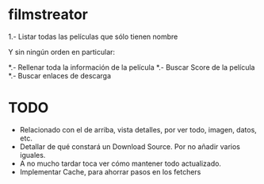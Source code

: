 # filmstreator


1.- Listar todas las películas que sólo tienen nombre

Y sin ningún orden en particular:

*.- Rellenar toda la información de la película
*.- Buscar Score de la película
*.- Buscar enlaces de descarga


# TODO
- Relacionado con el de arriba, vista detalles, por ver todo, imagen, datos, etc.
- Detallar de qué constará un Download Source. Por no añadir varios iguales.
- A no mucho tardar toca ver cómo mantener todo actualizado.
- Implementar Cache, para ahorrar pasos en los fetchers

